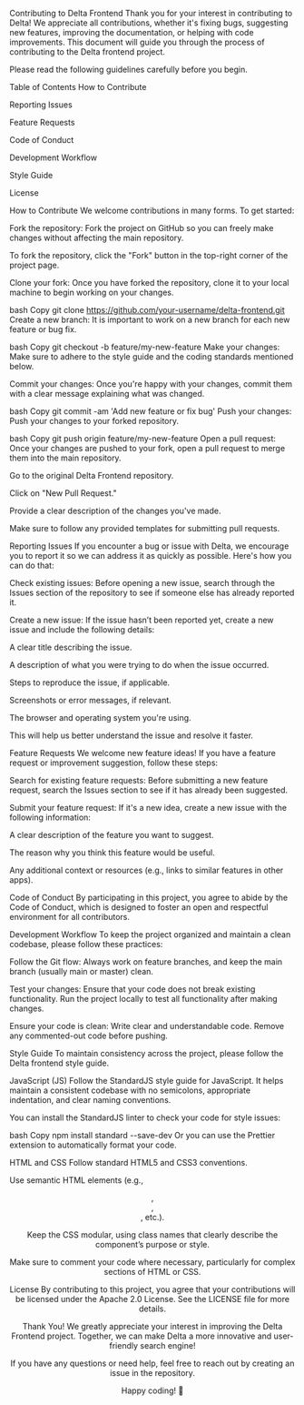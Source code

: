 Contributing to Delta Frontend
Thank you for your interest in contributing to Delta! We appreciate all contributions, whether it's fixing bugs, suggesting new features, improving the documentation, or helping with code improvements. This document will guide you through the process of contributing to the Delta frontend project.

Please read the following guidelines carefully before you begin.

Table of Contents
How to Contribute

Reporting Issues

Feature Requests

Code of Conduct

Development Workflow

Style Guide

License

How to Contribute
We welcome contributions in many forms. To get started:

Fork the repository: Fork the project on GitHub so you can freely make changes without affecting the main repository.

To fork the repository, click the "Fork" button in the top-right corner of the project page.

Clone your fork: Once you have forked the repository, clone it to your local machine to begin working on your changes.

bash
Copy
git clone https://github.com/your-username/delta-frontend.git
Create a new branch: It is important to work on a new branch for each new feature or bug fix.

bash
Copy
git checkout -b feature/my-new-feature
Make your changes: Make sure to adhere to the style guide and the coding standards mentioned below.

Commit your changes: Once you're happy with your changes, commit them with a clear message explaining what was changed.

bash
Copy
git commit -am 'Add new feature or fix bug'
Push your changes: Push your changes to your forked repository.

bash
Copy
git push origin feature/my-new-feature
Open a pull request: Once your changes are pushed to your fork, open a pull request to merge them into the main repository.

Go to the original Delta Frontend repository.

Click on "New Pull Request."

Provide a clear description of the changes you've made.

Make sure to follow any provided templates for submitting pull requests.

Reporting Issues
If you encounter a bug or issue with Delta, we encourage you to report it so we can address it as quickly as possible. Here's how you can do that:

Check existing issues: Before opening a new issue, search through the Issues section of the repository to see if someone else has already reported it.

Create a new issue: If the issue hasn’t been reported yet, create a new issue and include the following details:

A clear title describing the issue.

A description of what you were trying to do when the issue occurred.

Steps to reproduce the issue, if applicable.

Screenshots or error messages, if relevant.

The browser and operating system you're using.

This will help us better understand the issue and resolve it faster.

Feature Requests
We welcome new feature ideas! If you have a feature request or improvement suggestion, follow these steps:

Search for existing feature requests: Before submitting a new feature request, search the Issues section to see if it has already been suggested.

Submit your feature request: If it's a new idea, create a new issue with the following information:

A clear description of the feature you want to suggest.

The reason why you think this feature would be useful.

Any additional context or resources (e.g., links to similar features in other apps).

Code of Conduct
By participating in this project, you agree to abide by the Code of Conduct, which is designed to foster an open and respectful environment for all contributors.

Development Workflow
To keep the project organized and maintain a clean codebase, please follow these practices:

Follow the Git flow: Always work on feature branches, and keep the main branch (usually main or master) clean.

Test your changes: Ensure that your code does not break existing functionality. Run the project locally to test all functionality after making changes.

Ensure your code is clean: Write clear and understandable code. Remove any commented-out code before pushing.

Style Guide
To maintain consistency across the project, please follow the Delta frontend style guide.

JavaScript (JS)
Follow the StandardJS style guide for JavaScript. It helps maintain a consistent codebase with no semicolons, appropriate indentation, and clear naming conventions.

You can install the StandardJS linter to check your code for style issues:

bash
Copy
npm install standard --save-dev
Or you can use the Prettier extension to automatically format your code.

HTML and CSS
Follow standard HTML5 and CSS3 conventions.

Use semantic HTML elements (e.g., <header>, <main>, <section>, etc.).

Keep the CSS modular, using class names that clearly describe the component’s purpose or style.

Make sure to comment your code where necessary, particularly for complex sections of HTML or CSS.

License
By contributing to this project, you agree that your contributions will be licensed under the Apache 2.0 License. See the LICENSE file for more details.

Thank You!
We greatly appreciate your interest in improving the Delta Frontend project. Together, we can make Delta a more innovative and user-friendly search engine!

If you have any questions or need help, feel free to reach out by creating an issue in the repository.

Happy coding! 🚀